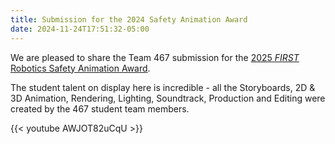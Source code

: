 ```yaml
---
title: Submission for the 2024 Safety Animation Award
date: 2024-11-24T17:51:32-05:00
---
```


We are pleased to share the Team 467 submission for the [2025 _FIRST_ Robotics Safety Animation Award](https://www.firstinspires.org/robotics/frc/safety).

The student talent on display here is incredible - all the Storyboards, 2D & 3D Animation, Rendering, Lighting, Soundtrack, Production and Editing  were created by the 467 student team members.


{{< youtube AWJOT82uCqU >}}